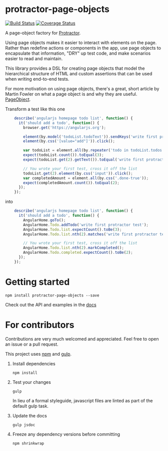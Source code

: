 # protractor-page-objects

[![Build Status](https://travis-ci.org/digitil/protractor-page-objects.svg)](https://travis-ci.org/digitil/protractor-page-objects)
[![Coverage Status](https://coveralls.io/repos/digitil/protractor-page-objects/badge.svg?branch=master&service=github)](https://coveralls.io/github/digitil/protractor-page-objects?branch=master)

A page-object factory for [Protractor][].

Using page objects makes it easier to interact with elements on the page. Rather than redefine actions or components in the app, use page objects to encapsulate that information, "DRY" up test code, and make scenarios easier to read and maintain.

This library provides a DSL for creating page objects that model the hierarchical structure of HTML and custom assertions that can be used when writing end-to-end tests.

For more motivation on using page objects, there's a great, short article by Martin Fowler on what a page object is and why they are useful. [PageObject](http://martinfowler.com/bliki/PageObject.html).

Transform a test like this one

```javascript
    describe('angularjs homepage todo list', function() {
      it('should add a todo', function() {
        browser.get('https://angularjs.org');

        element(by.model('todoList.todoText')).sendKeys('write first protractor test');
        element(by.css('[value="add"]')).click();

        var todoList = element.all(by.repeater('todo in todoList.todos'));
        expect(todoList.count()).toEqual(3);
        expect(todoList.get(2).getText()).toEqual('write first protractor test');

        // You wrote your first test, cross it off the list
        todoList.get(2).element(by.css('input')).click();
        var completedAmount = element.all(by.css('.done-true'));
        expect(completedAmount.count()).toEqual(2);
      });
    });
```

into

```javascript
    describe('angularjs homepage todo list', function() {
      it('should add a todo', function() {
        AngularHome.goTo();
        AngularHome.Todo.addTodo('write first protractor test');
        AngularHome.Todo.list.expectCount().toBe(3);
        AngularHome.Todo.list.nth(2).matches('write first protractor test');

        // You wrote your first test, cross it off the list
        AngularHome.Todo.list.nth(2).markCompleted();
        AngularHome.Todo.completed.expectCount().toBe(2);
      });
    });
```

# Getting started

    npm install protractor-page-objects --save

Check out the API and examples in the [docs](http://digitil.github.io/compass-for-protractor/)

# For contributors

Contributions are very much welcomed and appreciated. Feel free to open an issue or a pull request.

This project uses [npm][] and [gulp][].

1. Install dependencies

    `npm install`

2. Test your changes

    `gulp`

    In lieu of a formal styleguide, javascript files are linted as part of the default gulp task.

3. Update the docs

    `gulp jsdoc`

4. Freeze any dependency versions before committing

    `npm shrinkwrap`

[protractor]: http://www.protractortest.org/
[npm]: https://www.npmjs.com/#getting-started
[gulp]: https://github.com/gulpjs/gulp/blob/master/docs/getting-started.md
